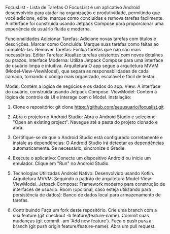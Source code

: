 FocusList - Lista de Tarefas 
O FocusList é um aplicativo Android desenvolvido para ajudar na organização e produtividade, permitindo que você adicione, edite, marque como concluídas e remova tarefas facilmente. A interface foi construída usando Jetpack Compose para proporcionar uma experiência de usuário fluida e moderna.

Funcionalidades
    Adicionar Tarefas: Adicione novas tarefas com títulos e descrições.
    Marcar como Concluída: Marque suas tarefas como feitas ao completá-las.
    Remover Tarefas: Exclua tarefas que não são mais necessárias.
    Editar Tarefas: Atualize tarefas existentes com novos detalhes ou prazos.
    Interface Moderna: Utiliza Jetpack Compose para uma interface de usuário limpa e intuitiva.
Arquitetura
    O app segue a arquitetura MVVM (Model-View-ViewModel), que separa as responsabilidades de cada camada, tornando o código mais organizado, escalável e fácil de testar.

Model: Contém a lógica de negócios e os dados do app.
View: A interface do usuário, construída usando Jetpack Compose.
ViewModel: Contém a lógica de controle da UI e interage com o Model.
Instalação:

1. Clone o repositório:
    git clone https://github.com/seuusuario/focuslist.git

2. Abra o projeto no Android Studio:
    Abra o Android Studio e selecione "Open an existing project".
    Navegue até a pasta do projeto clonado e abra.

3. Certifique-se de que o Android Studio está configurado corretamente e instale as dependências:
O Android Studio irá detectar as dependências automaticamente.
    Se necessário, sincronize o Gradle.
    
4. Execute o aplicativo:
    Conecte um dispositivo Android ou inicie um emulador.
    Clique em "Run" no Android Studio.

5. Tecnologias Utilizadas
    Android Nativo: Desenvolvido usando Kotlin.
    Arquitetura MVVM: Seguindo o padrão de arquitetura Model-View-ViewModel.
    Jetpack Compose: Framework moderno para construção de interfaces de usuário.
    Room (opcional, caso esteja utilizando para persistência de dados): Banco de dados local para armazenamento de tarefas.

6. Contribuindo
   Faça um fork deste repositório.
   Crie uma branch com a sua feature (git checkout -b feature/feature-name).
   Commit suas mudanças (git commit -am 'Add new feature').
   Faça o push para a branch (git push origin feature/feature-name).
   Abra um pull request.
